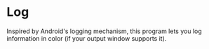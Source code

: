 # Log
Inspired by Android's logging mechanism, this program lets you log information in color (if your output window supports it).
